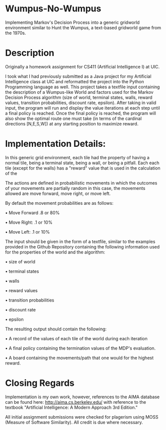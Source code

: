 # Wumpus-No-Wumpus
Implementing Markov's Decision Process into a generic gridworld environment similar to Hunt the Wumpus, a text-based gridworld game from the 1970s.

# Description
Originally a homework assignment for CS411 (Artificial Intelligence I) at UIC.

I took what I had previously submitted as a Java project for my Artificial Intelligence class at UIC and reformatted the project into the Python Programming language as well.
This project takes a textfile input containing the description of a Wumpus-like World and factors used for the Markov Decision Process algorithm (size of world, terminal states, walls, reward values, transition probabilities, discount rate, epsilon). After taking in valid input, the program will run and display the value iterations at each step until a final policy is reached. Once the final policy is reached, the program will also show the optimal route one must take (in terms of the cardinal directions [N,E,S,W]) at any starting position to maximize reward.

# Implementation Details: 
In this generic grid environment, each tile had the property of having a normal tile, being a terminal state, being a wall, or being a pitfall.
Each each tile (except for the walls) has a "reward" value that is used in the calculation of the 

The actions are defined in probabilistic movements in which the outcomes of your movements are partially random in this case, the movements allowed are move forward, move right, or move left.

By default the movement probabilities are as follows:

• Move Forward .8 or 80%

• Move Right: .1 or 10%

• Move Left: .1 or 10%



The input should be given in the form of a textfile, similar to the examples provided in the Github Repository containing the following information used for the properties of the world and the algorithm:

• size of world

• terminal states

• walls

• reward values

• transition probabilities

• discount rate

• epsilon






The resulting output should contain the following:

• A record of the values of each tile of the world during each iteration

• A final policy containing the termination values of the MDP's evaluation.

• A board containing the movements/path that one would for the highest reward.


# Closing Regards
Implementation is my own work, however, references to the AIMA database can be found here: http://aima.cs.berkeley.edu/ with reference to the textbook "Artificial Intelligence: A Modern Approach 3rd Edition."

All initial assignment submissions were checked for plagerism using MOSS (Measure of Software Similarity).
All credit is due where necessary.

